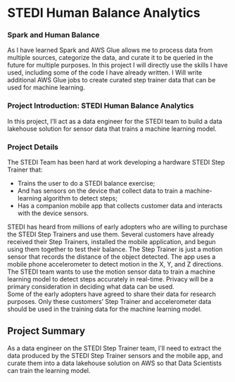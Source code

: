 # STEDI Human Balance Analytics

### Spark and Human Balance

As I have learned Spark and AWS Glue allows me to process data from multiple sources, categorize the data, and curate it to be queried in the future for multiple purposes. In this project I will directly use the skills I have used, including some of the code I have already written.
I Will write additional AWS Glue jobs to create curated step trainer data that can be used for machine learning.

### Project Introduction: STEDI Human Balance Analytics

In this project, I’ll act as a data engineer for the STEDI team to build a data lakehouse solution for sensor data that trains a machine learning model.

### Project Details
The STEDI Team has been hard at work developing a hardware STEDI Step Trainer that:
* Trains the user to do a STEDI balance exercise;
* And has sensors on the device that collect data to train a machine-learning algorithm to detect steps;
* Has a companion mobile app that collects customer data and interacts with the device sensors.

STEDI has heard from millions of early adopters who are willing to purchase the STEDI Step Trainers and use them.
Several customers have already received their Step Trainers, installed the mobile application, and begun using them together to test their balance. The Step Trainer is just a motion sensor that records the distance of the object detected. The app uses a mobile phone accelerometer to detect motion in the X, Y, and Z directions.\
The STEDI team wants to use the motion sensor data to train a machine learning model to detect steps accurately in real-time. Privacy will be a primary consideration in deciding what data can be used.\
Some of the early adopters have agreed to share their data for research purposes. Only these customers’ Step Trainer and accelerometer data should be used in the training data for the machine learning model.

## Project Summary

As a data engineer on the STEDI Step Trainer team, I'll need to extract the data produced by the STEDI Step Trainer sensors and the mobile app, and curate them into a data lakehouse solution on AWS so that Data Scientists can train the learning model.



